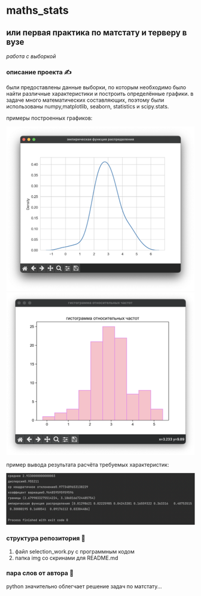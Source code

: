 # maths_stats
## или первая практика по матстату и терверу в вузе

*работа с выборкой*

### описание проекта ✍️
были предоставлены данные выборки, по которым необходимо было найти различные характеристики и построить определённые графики. в задаче много математических составляющих, поэтому были использованы numpy,matplotlib, seaborn, statistics и scipy.stats. 

примеры построенных графиков:

![граф 1](https://github.com/kluchevsskay/maths_stats/blob/main/img/1.png)
![граф 2](https://github.com/kluchevsskay/maths_stats/blob/main/img/2.png)

пример вывода результата расчёта требуемых характеристик:

![резы](https://github.com/kluchevsskay/maths_stats/blob/main/img/3.png)




### структура репозитория 🤖

1) файл selection_work.py с программным кодом
2) папка img со скринами для README.md


### пара слов от автора 🤡

python значительно облегчает решение задач по матстату...
